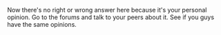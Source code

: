 Now there's no right or wrong answer here because it's your personal opinion.
Go to the forums and talk to your peers about it. See if you guys have the same
opinions.
